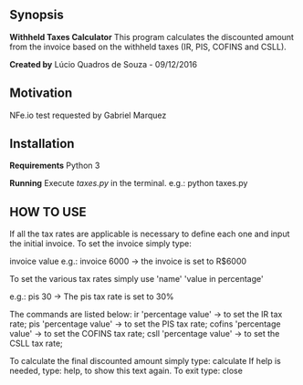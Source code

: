 ## Synopsis

**Withheld Taxes Calculator**
This program calculates the discounted amount from the invoice based on the withheld taxes (IR, PIS, COFINS and CSLL).

**Created by** Lúcio Quadros de Souza - 09/12/2016

## Motivation

NFe.io test requested by Gabriel Marquez

## Installation

**Requirements**
Python 3

**Running**
Execute *taxes.py* in the terminal. e.g.: python taxes.py

## HOW TO USE
If all the tax rates are applicable is necessary to define each one and input the initial invoice.
To set the invoice simply type:

invoice value
e.g.: invoice 6000 -> the invoice is set to R$6000

To set the various tax rates simply use 'name' 'value in percentage'

e.g.: pis 30 -> The pis tax rate is set to 30%

The commands are listed below:
ir 'percentage value' -> to set the IR tax rate;
pis 'percentage value' -> to set the PIS tax rate;
cofins 'percentage value' -> to set the COFINS tax rate;
csll 'percentage value' -> to set the CSLL tax rate;

To calculate the final discounted amount simply type: calculate
If help is needed, type: help, to show this text again.
To exit type: close
